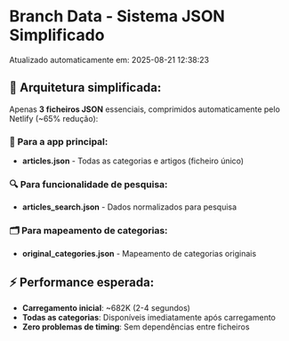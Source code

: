 # Branch Data - Sistema JSON Simplificado
Atualizado automaticamente em: 2025-08-21 12:38:23

## 🎯 Arquitetura simplificada:
Apenas **3 ficheiros JSON** essenciais, comprimidos automaticamente pelo Netlify (~65% redução):

### 📱 Para a app principal:
- **articles.json** - Todas as categorias e artigos (ficheiro único)

### 🔍 Para funcionalidade de pesquisa:
- **articles_search.json** - Dados normalizados para pesquisa

### 🗂️ Para mapeamento de categorias:
- **original_categories.json** - Mapeamento de categorias originais

## ⚡ Performance esperada:
- **Carregamento inicial**: ~682K (2-4 segundos)
- **Todas as categorias**: Disponíveis imediatamente após carregamento
- **Zero problemas de timing**: Sem dependências entre ficheiros
